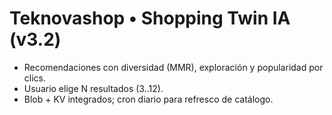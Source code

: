 # Teknovashop • Shopping Twin IA (v3.2)
- Recomendaciones con diversidad (MMR), exploración y popularidad por clics.
- Usuario elige N resultados (3..12).
- Blob + KV integrados; cron diario para refresco de catálogo.
